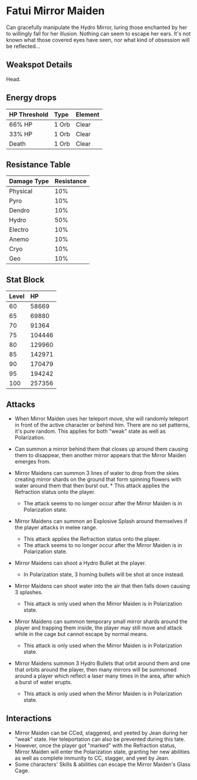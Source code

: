 # Fatui Mirror Maiden

Can gracefully manipulate the Hydro Mirror, luring those enchanted by her to willingly fall for her illusion. Nothing can seem to escape her ears. It's not known what those covered eyes have seen, nor what kind of obsession will be reflected...

## Weakspot Details

Head.

## Energy drops

| HP Threshold | Type  | Element |
| :----------- | :---- | :------ |
| 66% HP       | 1 Orb | Clear  |
| 33% HP       | 1 Orb | Clear  |
| Death        | 1 Orb | Clear  |

## Resistance Table

| Damage Type | Resistance |
| :---------- | :--------- |
| Physical    | 10%        |
| Pyro        | 10%        |
| Dendro      | 10%        |
| Hydro       | 50%        |
| Electro     | 10%        |
| Anemo       | 10%        |
| Cryo        | 10%        |
| Geo         | 10%        |

## Stat Block

| Level | HP     |
| :---- | :----- |
| 60    | 58669  |
| 65    | 69880  |
| 70    | 91364  |
| 75    | 104446 |
| 80    | 129960 |
| 85    | 142971 |
| 90    | 170479 |
| 95    | 194242 |
| 100   | 257356 |

## Attacks

* When Mirror Maiden uses her teleport move, she will randomly teleport in front of the active character or behind him. There are no set patterns, it's pure random. This applies for both "weak" state as well as Polarization.

* Can summon a mirror behind them that closes up around them causing them to disappear, then another mirror appears that the Mirror Maiden emerges from.
* Mirror Maidens can summon 3 lines of water to drop from the skies creating mirror shards on the ground that form spinning flowers with water around them that then burst out. \* This attack applies the Refraction status onto the player.
  * The attack seems to no longer occur after the Mirror Maiden is in Polarization state.
* Mirror Maidens can summon an Explosive Splash around themselves if the player attacks in melee range.
  * This attack applies the Refraction status onto the player.
  * The attack seems to no longer occur after the Mirror Maiden is in Polarization state.
* Mirror Maidens can shoot a Hydro Bullet at the player.
  * In Polarization state, 3 homing bullets will be shot at once instead.
* Mirror Maidens can shoot water into the air that then falls down causing 3 splashes.
  * This attack is only used when the Mirror Maiden is in Polarization state.
* Mirror Maidens can summon temporary small mirror shards around the player and trapping them inside, the player may still move and attack while in the cage but cannot escape by normal means.
  * This attack is only used when the Mirror Maiden is in Polarization state.
* Mirror Maidens summon 3 Hydro Bullets that orbit around them and one that orbits around the player, then many mirrors will be summoned around a player which reflect a laser many times in the area, after which a burst of water erupts.
  * This attack is only used when the Mirror Maiden is in Polarization state.

## Interactions

* Mirror Maiden can be CCed, staggered, and yeeted by Jean during her "weak" state. Her teleportation can also be prevented during this tate.
* However, once the player got "marked" with the Refraction status, Mirror Maiden will enter the Polarization state, granting her new abilities as well as complete immunity to CC, stagger, and yeet by Jean.
* Some characters' Skills & abilities can escape the Mirror Maiden's Glass Cage.